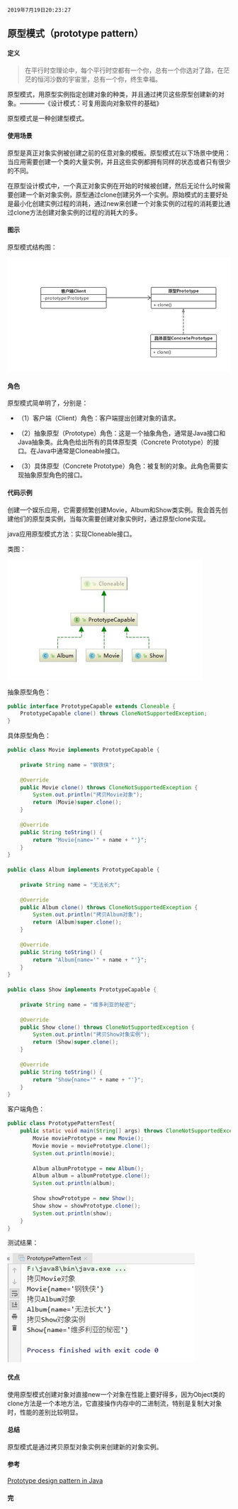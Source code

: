 `2019年7月19日20:23:27`

## 原型模式（prototype pattern）

#### 定义

>在平行时空理论中，每个平行时空都有一个你，总有一个你选对了路，在茫茫的恒河沙数的宇宙里，总有一个你，终生幸福。

原型模式，用原型实例指定创建对象的种类，并且通过拷贝这些原型创建新的对象。————《设计模式：可复用面向对象软件的基础》

原型模式是一种创建型模式。

#### 使用场景

原型是真正对象实例被创建之前的任意对象的模板。原型模式在以下场景中使用：当应用需要创建一个类的大量实例，并且这些实例都拥有同样的状态或者只有很少的不同。

在原型设计模式中，一个真正对象实例在开始的时候被创建，然后无论什么时候需要创建一个新对象实例，原型通过clone创建另外一个实例。原始模式的主要好处是最小化创建实例过程的消耗，通过new来创建一个对象实例的过程的消耗要比通过clone方法创建对象实例的过程的消耗大的多。

#### 图示

原型模式结构图：

![原型模式结构图](https://raw.githubusercontent.com/Mingmingcome/cnblogs/master/images/prototype-pattern-structure-diagram.jpg)

#### 角色

原型模式简单明了，分别是：

- （1）客户端（Client）角色：客户端提出创建对象的请求。

- （2）抽象原型（Prototype）角色：这是一个抽象角色，通常是Java接口和Java抽象类。此角色给出所有的具体原型类（Concrete Prototype）的接口。在Java中通常是Cloneable接口。

- （3）具体原型（Concrete Prototype）角色：被复制的对象。此角色需要实现抽象原型角色的接口。

#### 代码示例

创建一个娱乐应用，它需要频繁创建Movie，Album和Show类实例。我会首先创建他们的原型类实例，当每次需要创建对象实例时，通过原型clone实现。

java应用原型模式方法：实现Cloneable接口。

类图：

![原型设计模式类图](https://raw.githubusercontent.com/Mingmingcome/cnblogs/master/images/prototype-pattern-class-diagram.jpg)

抽象原型角色：

``` java
public interface PrototypeCapable extends Cloneable {
    PrototypeCapable clone() throws CloneNotSupportedException;
}

```

具体原型角色：

``` java
public class Movie implements PrototypeCapable {

    private String name = "钢铁侠";

    @Override
    public Movie clone() throws CloneNotSupportedException {
        System.out.println("拷贝Movie对象");
        return (Movie)super.clone();
    }

    @Override
    public String toString() {
        return "Movie{name='" + name + "'}";
    }
}

public class Album implements PrototypeCapable {

    private String name = "无法长大";

    @Override
    public Album clone() throws CloneNotSupportedException {
        System.out.println("拷贝Album对象");
        return (Album)super.clone();
    }

    @Override
    public String toString() {
        return "Album{name='" + name + "'}";
    }
}

public class Show implements PrototypeCapable {

    private String name = "维多利亚的秘密";

    @Override
    public Show clone() throws CloneNotSupportedException {
        System.out.println("拷贝Show对象实例");
        return (Show)super.clone();
    }

    @Override
    public String toString() {
        return "Show{name='" + name + "'}";
    }
}
```

客户端角色：

``` java
public class PrototypePatternTest{
    public static void main(String[] args) throws CloneNotSupportedException {
        Movie moviePrototype = new Movie();
        Movie movie = moviePrototype.clone();
        System.out.println(movie);

        Album albumPrototype = new Album();
        Album album = albumPrototype.clone();
        System.out.println(album);

        Show showPrototype = new Show();
        Show show = showPrototype.clone();
        System.out.println(show);
    }
}
```
测试结果：

![原型模式测试结果](https://raw.githubusercontent.com/Mingmingcome/cnblogs/master/images/prototype-pattern-result.jpg)

#### 优点

使用原型模式创建对象对直接new一个对象在性能上要好得多，因为Object类的clone方法是一个本地方法，它直接操作内存中的二进制流，特别是复制大对象时，性能的差别比较明显。

#### 总结

原型模式是通过拷贝原型对象实例来创建新的对象实例。

#### 参考
[Prototype design pattern in Java](https://howtodoinjava.com/design-patterns/creational/prototype-design-pattern-in-java/)
#### 完